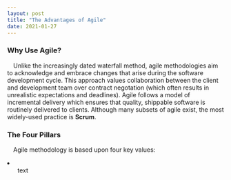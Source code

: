 ```yaml
---
layout: post
title: "The Advantages of Agile"
date: 2021-01-27
---
```


<h3>Why Use Agile?</h3>
<p>&emsp;Unlike the increasingly dated waterfall method, agile methodologies aim to acknowledge and embrace changes that arise during the software development cycle. This approach values collaboration between the client and development team over contract negotation (which often results in unrealistic expectations and deadlines). Agile follows a model of incremental delivery which ensures that quality, shippable software is routinely delivered to clients. Although many subsets of agile exist, the most widely-used practice is <b>Scrum</b>.</p>

<h3>The Four Pillars</h3>
<p>&emsp;Agile methodology is based upon four key values:</p>
<li>
  <ol>text</ol>
</li>
<!--
<ol>
  <li>They have a clarifying effect on the class</li>
  <li>They help avoid the need for comments (especially comments within methods)</li>
  <li>They encourage reuse</li>
  <li>They are easy to move to another class</li>
</ol>
-->

<!--more-->

